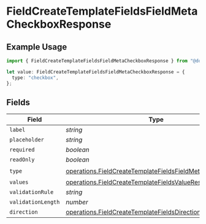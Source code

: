 # FieldCreateTemplateFieldsFieldMetaCheckboxResponse

## Example Usage

```typescript
import { FieldCreateTemplateFieldsFieldMetaCheckboxResponse } from "@documenso/sdk-typescript/models/operations";

let value: FieldCreateTemplateFieldsFieldMetaCheckboxResponse = {
  type: "checkbox",
};
```

## Fields

| Field                                                                                                                                  | Type                                                                                                                                   | Required                                                                                                                               | Description                                                                                                                            |
| -------------------------------------------------------------------------------------------------------------------------------------- | -------------------------------------------------------------------------------------------------------------------------------------- | -------------------------------------------------------------------------------------------------------------------------------------- | -------------------------------------------------------------------------------------------------------------------------------------- |
| `label`                                                                                                                                | *string*                                                                                                                               | :heavy_minus_sign:                                                                                                                     | N/A                                                                                                                                    |
| `placeholder`                                                                                                                          | *string*                                                                                                                               | :heavy_minus_sign:                                                                                                                     | N/A                                                                                                                                    |
| `required`                                                                                                                             | *boolean*                                                                                                                              | :heavy_minus_sign:                                                                                                                     | N/A                                                                                                                                    |
| `readOnly`                                                                                                                             | *boolean*                                                                                                                              | :heavy_minus_sign:                                                                                                                     | N/A                                                                                                                                    |
| `type`                                                                                                                                 | [operations.FieldCreateTemplateFieldsFieldMetaTypeCheckbox](../../models/operations/fieldcreatetemplatefieldsfieldmetatypecheckbox.md) | :heavy_check_mark:                                                                                                                     | N/A                                                                                                                                    |
| `values`                                                                                                                               | [operations.FieldCreateTemplateFieldsValueResponse2](../../models/operations/fieldcreatetemplatefieldsvalueresponse2.md)[]             | :heavy_minus_sign:                                                                                                                     | N/A                                                                                                                                    |
| `validationRule`                                                                                                                       | *string*                                                                                                                               | :heavy_minus_sign:                                                                                                                     | N/A                                                                                                                                    |
| `validationLength`                                                                                                                     | *number*                                                                                                                               | :heavy_minus_sign:                                                                                                                     | N/A                                                                                                                                    |
| `direction`                                                                                                                            | [operations.FieldCreateTemplateFieldsDirectionResponse](../../models/operations/fieldcreatetemplatefieldsdirectionresponse.md)         | :heavy_minus_sign:                                                                                                                     | N/A                                                                                                                                    |